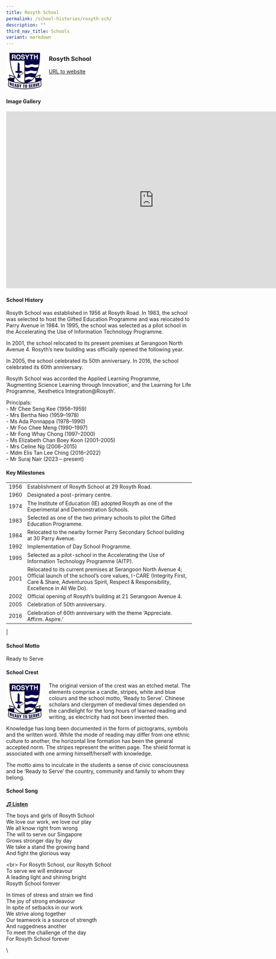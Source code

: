 ```yaml
---
title: Rosyth School
permalink: /school-histories/rosyth-sch/
description: ""
third_nav_title: Schools
variant: markdown
---
```

<img align="left" style="width:20%;margin-right:15px;" src="/images/rosythsch1.jpg">

### **Rosyth School**
[URL to website](https://rosyth.moe.edu.sg/)

<br clear="left">

#### **Image Gallery**
<iframe src="https://docs.google.com/presentation/d/e/2PACX-1vSNpw7upNzaWxs4qeNTfdP291gE0HwvuCcn7sEuFOUaEJ7ZHNYmBQICb67On7yZnV0uhwPmfLQMdRAW/embed?start=false&amp;loop=true&amp;delayms=5000" frameborder="0" width="800" height="479" allowfullscreen="true"></iframe>


#### **School History**
Rosyth School was established in 1956 at Rosyth Road. In 1983, the school was selected to host the Gifted Education Programme and was relocated to Parry Avenue in 1984. In 1995, the school was selected as a pilot school in the Accelerating the Use of Information Technology Programme.

In 2001, the school relocated to its present premises at Serangoon North Avenue 4. Rosyth’s new building was officially opened the following year.

In 2005, the school celebrated its 50th anniversary. In 2016, the school celebrated its 60th anniversary.&nbsp;&nbsp;&nbsp;&nbsp;&nbsp;&nbsp;&nbsp;&nbsp;

Rosyth School was accorded the Applied Learning Programme, ‘Augmenting Science Learning through Innovation’, and the Learning for Life Programme, ‘Aesthetics Integration@Rosyth’.

Principals:<br>
\- Mr Chee Seng Kee (1956–1959)<br>
\- Mrs Bertha Neo (1959–1978)<br>
\- Ms Ada Ponnappa (1978–1990)<br>
\- Mr Foo Chee Meng (1990–1997)<br>
\- Mr Fong Whay Chong (1997–2000)<br>
\- Ms Elizabeth Chan Boey Koon (2001–2005)<br>
\- Mrs Celine Ng (2006–2015)<br>
\- Mdm Elis Tan Lee Ching (2016–2022)<br>
\- Mr Suraj Nair (2023 – present) 

#### **Key Milestones**

|  |  |
|:---:|---|
| 1956 | Establishment of Rosyth School at 29 Rosyth Road. |
| 1960 | Designated a post-primary centre. |
| 1974 | The Institute of Education (IE) adopted Rosyth as one of the Experimental and Demonstration Schools. |
| 1983 | Selected as one of the two primary schools to pilot the Gifted Education Programme. |
| 1984 | Relocated to the nearby former Parry Secondary School building at 30 Parry Avenue. |
| 1992 | Implementation of Day School Programme. |
| 1995 | Selected as a pilot-school in the Accelerating the Use of Information Technology Programme (AITP). |
| 2001 | Relocated to its current premises at Serangoon North Avenue 4; Official launch of the school’s core values, I-CARE (Integrity First, Care &amp; Share, Adventurous Spirit, Respect &amp; Responsibility, Excellence in All We Do). |
| 2002 | Official opening of Rosyth’s building at 21 Serangoon Avenue 4. |
| 2005 | Celebration of 50th anniversary. |
| 2016 | Celebration of 60th anniversary with the theme ‘Appreciate. Affirm. Aspire.’ |
|

#### **School Motto**
Ready to Serve

#### **School Crest**
<img align="left" style="width:20%;margin-right:15px;" src="/images/rosythsch1.jpg">

The original version of the crest was an etched metal. The elements comprise a candle, stripes, white and blue colours and the school motto, ‘Ready to Serve’. Chinese scholars and clergymen of medieval times depended on the candlelight for the long hours of learned reading and writing, as electricity had not been invented then.

Knowledge has long been documented in the form of pictograms, symbols and the written word. While the mode of reading may differ from one ethnic culture to another, the horizontal line formation has been the general accepted norm. The stripes represent the written page. The shield format is associated with one arming himself/herself with knowledge.

The motto aims to inculcate in the students a sense of civic consciousness and be ‘Ready to Serve’ the country, community and family to whom they belong.

#### **School Song**
<a target="\_blank" href="https://drive.google.com/file/d/1LVGUzb4jgTv6Lsr8AeV1zeAqlUCRaNvQ/view?usp=share_link">**♫ Listen**</a>

The boys and girls of Rosyth School<br>
We love our work, we love our play<br>
We all know right from wrong<br>
The will to serve our Singapore<br>
Grows stronger day by day<br>
We take a stand the growing band<br>
And fight the glorious way

\<br>
For Rosyth School, our Rosyth School<br>
To serve we will endeavour<br>
A leading light and shining bright<br>
Rosyth School forever

In times of stress and strain we find<br>
The joy of strong endeavour<br>
In spite of setbacks in our work<br>
We strive along together<br>
Our teamwork is a source of strength<br>
And ruggedness another<br>
To meet the challenge of the day<br>
For Rosyth School forever

\